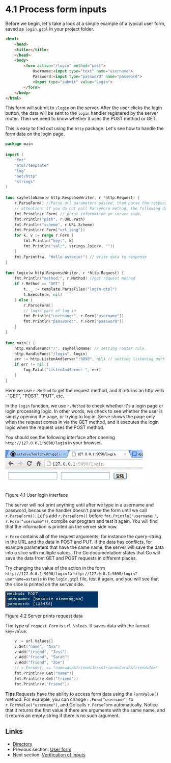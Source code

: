 # 4.1 Process form inputs

Before we begin, let's take a look at a simple example of a typical user form, saved as `login.gtpl` in your project folder.
```html
<html>
	<head>
	<title></title>
	</head>
	<body>
		<form action="/login" method="post">
			Username:<input type="text" name="username">
			Password:<input type="password" name="password">
			<input type="submit" value="Login">
		</form>
	</body>
</html>
```
This form will submit to `/login` on the server. After the user clicks the login button, the data will be sent to the `login` handler registered by the server router. Then we need to know whether it uses the POST method or GET.

This is easy to find out using the `http` package. Let's see how to handle the form data on the login page.

```Go
package main

import (
	"fmt"
	"html/template"
	"log"
	"net/http"
	"strings"
)

func sayhelloName(w http.ResponseWriter, r *http.Request) {
	r.ParseForm() //Parse url parameters passed, then parse the response packet for the POST body (request body)
	// attention: If you do not call ParseForm method, the following data can not be obtained form
	fmt.Println(r.Form) // print information on server side.
	fmt.Println("path", r.URL.Path)
	fmt.Println("scheme", r.URL.Scheme)
	fmt.Println(r.Form["url_long"])
	for k, v := range r.Form {
		fmt.Println("key:", k)
		fmt.Println("val:", strings.Join(v, ""))
	}
	fmt.Fprintf(w, "Hello astaxie!") // write data to response
}

func login(w http.ResponseWriter, r *http.Request) {
	fmt.Println("method:", r.Method) //get request method
	if r.Method == "GET" {
		t, _ := template.ParseFiles("login.gtpl")
		t.Execute(w, nil)
	} else {
		r.ParseForm()
		// logic part of log in
		fmt.Println("username:", r.Form["username"])
		fmt.Println("password:", r.Form["password"])
	}
}

func main() {
	http.HandleFunc("/", sayhelloName) // setting router rule
	http.HandleFunc("/login", login)
	err := http.ListenAndServe(":9090", nil) // setting listening port
	if err != nil {
		log.Fatal("ListenAndServe: ", err)
	}
}

```
Here we use `r.Method` to get the request method, and it returns an http verb -"GET", "POST", "PUT", etc.

In the `login` function, we use `r.Method` to check whether it's a login page or login processing logic. In other words, we check to see whether the user is simply opening the page, or trying to log in. Serve shows the page only when the request comes in via the GET method, and it executes the login logic when the request uses the POST method.

You should see the following interface after opening `http://127.0.0.1:9090/login` in your browser.

![](images/4.1.login.png?raw=true)

Figure 4.1 User login interface

The server will not print anything until after we type in a username and password, because the handler doesn't parse the form until we call `r.ParseForm()`. Let's add `r.ParseForm()` before `fmt.Println("username:", r.Form["username"])`, compile our program and test it again. You will find that the information is printed on the server side now.

`r.Form` contains all of the request arguments, for instance the query-string in the URL and the data in POST and PUT. If the data has conflicts, for example parameters that have the same name, the server will save the data into a slice with multiple values. The Go documentation states that Go will save the data from GET and POST requests in different places.

Try changing the value of the action in the form `http://127.0.0.1:9090/login` to `http://127.0.0.1:9090/login?username=astaxie` in the `login.gtpl` file, test it again, and you will see that the slice is printed on the server side.

![](images/4.1.slice.png?raw=true)

Figure 4.2 Server prints request data

The type of `request.Form` is `url.Values`. It saves data with the format `key=value`.
```Go
	v := url.Values{}
	v.Set("name", "Ava")
	v.Add("friend", "Jess")
	v.Add("friend", "Sarah")
	v.Add("friend", "Zoe")
	// v.Encode() == "name=Ava&friend=Jess&friend=Sarah&friend=Zoe"
	fmt.Println(v.Get("name"))
	fmt.Println(v.Get("friend"))
	fmt.Println(v["friend"])
```
**Tips** Requests have the ability to access form data using the `FormValue()` method. For example, you can change `r.Form["username"]` to `r.FormValue("username")`, and Go calls `r.ParseForm` automatically. Notice that it returns the first value if there are arguments with the same name, and it returns an empty string if there is no such argument.

## Links

- [Directory](preface.md)
- Previous section: [User form](04.0.md)
- Next section: [Verification of inputs](04.2.md)
